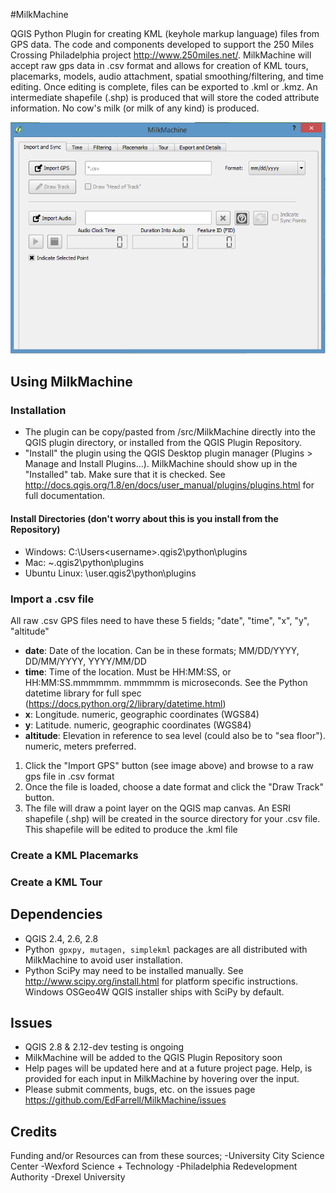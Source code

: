 #MilkMachine

QGIS Python Plugin for creating KML (keyhole markup language) files from GPS data. The code and components developed to support the 250 Miles Crossing Philadelphia project
http://www.250miles.net/. MilkMachine will accept raw gps data in .csv format and allows for creation of KML tours, placemarks, models, audio attachment,
spatial smoothing/filtering, and time editing. Once editing is complete, files can be exported to .kml or .kmz. An intermediate shapefile (.shp) is 
produced that will store the coded attribute information. No cow's milk (or milk of any kind) is produced.

![MM Image](https://github.com/EdFarrell/MilkMachine/blob/master/dist/images/mm_image1.PNG "image 1")

## Using MilkMachine

### Installation
- The plugin can be copy/pasted from /src/MilkMachine directly into the QGIS plugin directory, or installed from the QGIS Plugin Repository.
- "Install" the plugin using the QGIS Desktop plugin manager (Plugins > Manage and Install Plugins...). MilkMachine should show up in the "Installed"
tab. Make sure that it is checked. See http://docs.qgis.org/1.8/en/docs/user_manual/plugins/plugins.html for full documentation.

#### Install Directories (don't worry about this is you install from the Repository)
- Windows: C:\Users\<username>\.qgis2\python\plugins
- Mac: ~\.qgis2\python\plugins
- Ubuntu Linux: \user\.qgis2\python\plugins

### Import a .csv file
All raw .csv GPS files need to have these 5 fields; "date", "time", "x", "y", "altitude"
- **date**: Date of the location. Can be in these formats; MM/DD/YYYY, DD/MM/YYYY, YYYY/MM/DD
- **time**: Time of the location. Must be HH:MM:SS, or HH:MM:SS.mmmmmm. mmmmmm is microseconds. See the Python datetime library for full spec (https://docs.python.org/2/library/datetime.html)
- **x**: Longitude. numeric, geographic coordinates (WGS84)
- **y**: Latitude. numeric, geographic coordinates (WGS84)
- **altitude**: Elevation in reference to sea level (could also be to "sea floor"). numeric, meters preferred.

1. Click the "Import GPS" button (see image above) and browse to a raw gps file in .csv format
2. Once the file is loaded, choose a date format and click the "Draw Track" button.
3. The file will draw a point layer on the QGIS map canvas. An ESRI shapefile (.shp) will be created in the source directory for your .csv file. This shapefile will be edited to produce the .kml file


### Create a KML Placemarks

### Create a KML Tour

## Dependencies

- QGIS 2.4, 2.6, 2.8
- Python``` gpxpy, mutagen, simplekml``` packages are all distributed with MilkMachine to avoid user installation.
- Python SciPy may need to be installed manually. See http://www.scipy.org/install.html for platform specific instructions. Windows OSGeo4W QGIS installer ships with SciPy by default.

## Issues
- QGIS 2.8 & 2.12-dev testing is ongoing
- MilkMachine will be added to the QGIS Plugin Repository soon
- Help pages will be updated here and at a future project page. Help, is provided for each input in MilkMachine by hovering over the input.
- Please submit comments, bugs, etc. on the issues page https://github.com/EdFarrell/MilkMachine/issues

## Credits
Funding and/or Resources can from these sources;
-University City Science Center
-Wexford Science + Technology
-Philadelphia Redevelopment Authority
-Drexel University



